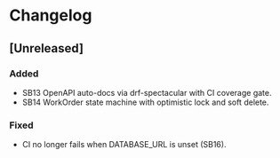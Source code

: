 # Changelog

## [Unreleased]
### Added
- SB13 OpenAPI auto-docs via drf-spectacular with CI coverage gate.
- SB14 WorkOrder state machine with optimistic lock and soft delete.
### Fixed
 - CI no longer fails when DATABASE_URL is unset (SB16).
